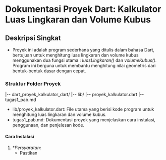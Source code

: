 # **Dokumentasi Proyek Dart: Kalkulator Luas Lingkaran dan Volume Kubus**

## **Deskripsi Singkat**
- Proyek ini adalah program sederhana yang ditulis dalam bahasa Dart, bertujuan untuk menghitung luas lingkaran dan volume kubus menggunakan dua fungsi utama : *luasLingkaran()* dan *volumeKubus()*. Program ini berguna untuk membantu menghitung nilai geometris dari bentuk-bentuk dasar dengan cepat.

### **Struktur Folder Proyek**
|-- dart_proyek_kalkulator_dart/
  |-- lib/
    |-- proyek_kalkulator.dart
  |--  tugas1_pab.md

- lib/proyek_kalkulator.dart: File utama yang berisi kode program untuk menghitung luas lingkaran dan volume kubus.
- tugas1_pab.md: Dokumentasi proyek yang menjelaskan cara instalasi, penggunaan, dan penjelesan kode.

#### **Cara Instalasi**
1. **Persyaratan:*
   - Pastikan 




